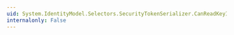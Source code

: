 ```yaml
---
uid: System.IdentityModel.Selectors.SecurityTokenSerializer.CanReadKeyIdentifierClauseCore(System.Xml.XmlReader)
internalonly: False
---
```

